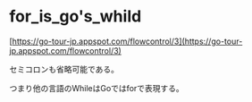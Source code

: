 # for_is_go's_whild

[https://go-tour-jp.appspot.com/flowcontrol/3](https://go-tour-jp.appspot.com/flowcontrol/3)

セミコロンも省略可能である。

つまり他の言語のWhileはGoではforで表現する。